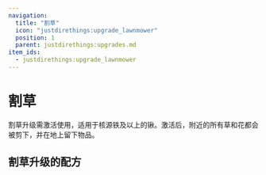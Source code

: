 ```yaml
---
navigation:
  title: "割草"
  icon: "justdirethings:upgrade_lawnmower"
  position: 1
  parent: justdirethings:upgrades.md
item_ids:
  - justdirethings:upgrade_lawnmower
---
```


# 割草

割草升级需激活使用，适用于核源铁及以上的锹。激活后，附近的所有草和花都会被剪下，并在地上留下物品。

## 割草升级的配方



<Recipe id="justdirethings:upgrade_lawnmower" />

